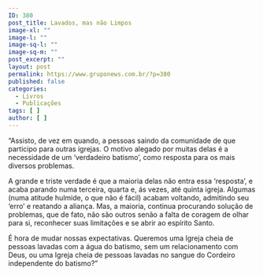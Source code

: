 ```yaml
---
ID: 380
post_title: Lavados, mas não Limpos
image-xl: ""
image-l: ""
image-sq-l: ""
image-sq-m: ""
post_excerpt: ""
layout: post
permalink: https://www.gruponews.com.br/?p=380
published: false
categories:
  - Livros
  - Publicações
tags: [ ]
author: [ ]
---
```

“Assisto, de vez em quando, a pessoas saindo da comunidade de que participo para outras igrejas. O motivo alegado por muitas delas é a necessidade de um ‘verdadeiro batismo’, como resposta para os mais diversos problemas.

A grande e triste verdade é que a maioria delas não entra essa ‘resposta’, e acaba parando numa terceira, quarta e, ás vezes, até quinta igreja. Algumas (numa atitude hulmide, o que não é fácil) acabam voltando, admitindo seu ‘erro’ e reatando a aliança. Mas, a maioria, continua procurando solução de problemas, que de fato, não são outros senão a falta de coragem de olhar para si, reconhecer suas limitações e se abrir ao espírito Santo.

É hora de mudar nossas expectativas. Queremos uma Igreja cheia de pessoas lavadas com a água do batismo, sem um relacionamento com Deus, ou uma Igreja cheia de pessoas lavadas no sangue do Cordeiro independente do batismo?”